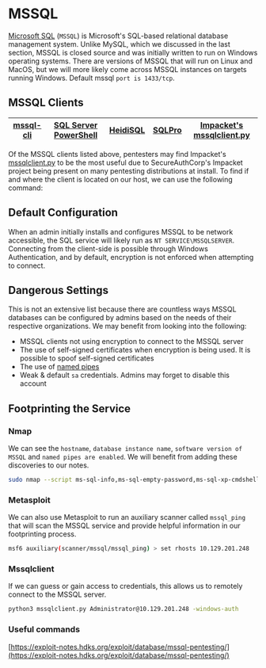 # MSSQL

[Microsoft SQL](https://www.microsoft.com/en-us/sql-server/sql-server-2019) (`MSSQL`) is Microsoft's SQL-based relational database management system. Unlike 
MySQL, which we discussed in the last section, MSSQL is closed source and was initially written to run on Windows operating systems. There are versions of MSSQL that will run on Linux and MacOS, but we will more likely come across MSSQL instances on targets running Windows. Default mssql `port is 1433/tcp`.

## MSSQL Clients

| [mssql-cli](https://docs.microsoft.com/en-us/sql/tools/mssql-cli?view=sql-server-ver15) | [SQL Server PowerShell](https://docs.microsoft.com/en-us/sql/powershell/sql-server-powershell?view=sql-server-ver15) | [HeidiSQL](https://www.heidisql.com/) | [SQLPro](https://www.macsqlclient.com/) | [Impacket's mssqlclient.py](https://github.com/SecureAuthCorp/impacket/blob/master/examples/mssqlclient.py) |
| --- | --- | --- | --- | --- |

Of the MSSQL clients listed above, pentesters may find Impacket's [mssqlclient.py](http://mssqlclient.py/) to be the most useful due to SecureAuthCorp's Impacket project being present on many pentesting distributions at install. To find if and where the client is located on our host, we can use the following command:

## Default Configuration

When an admin initially installs and configures MSSQL to be network accessible, the SQL service will likely run as `NT SERVICE\MSSQLSERVER`.
 Connecting from the client-side is possible through Windows 
Authentication, and by default, encryption is not enforced when 
attempting to connect.

## **Dangerous Settings**

This is not an extensive list because there are countless ways MSSQL 
databases can be configured by admins based on the needs of their 
respective organizations. We may benefit from looking into the 
following:

- MSSQL clients not using encryption to connect to the MSSQL server
- The use of self-signed certificates when encryption is being used. It is possible to spoof self-signed certificates
- The use of [named pipes](https://docs.microsoft.com/en-us/sql/tools/configuration-manager/named-pipes-properties?view=sql-server-ver15)
- Weak & default `sa` credentials. Admins may forget to disable this account

## **Footprinting the Service**

### Nmap

We can see the `hostname`, `database instance name`, `software version of MSSQL` and `named pipes are enabled`. We will benefit from adding these discoveries to our notes.

```bash
sudo nmap --script ms-sql-info,ms-sql-empty-password,ms-sql-xp-cmdshell,ms-sql-config,ms-sql-ntlm-info,ms-sql-tables,ms-sql-hasdbaccess,ms-sql-dac,ms-sql-dump-hashes --script-args mssql.instance-port=1433,mssql.username=sa,mssql.password=,mssql.instance-name=MSSQLSERVER -sV -p 1433 10.129.201.248
```

### Metasploit

We can also use Metasploit to run an auxiliary scanner called `mssql_ping` that will scan the MSSQL service and provide helpful information in our footprinting process.

```bash
msf6 auxiliary(scanner/mssql/mssql_ping) > set rhosts 10.129.201.248
```

### **Mssqlclient**

If we can guess or gain access to credentials, this allows us to remotely connect to the MSSQL server.

```bash
python3 mssqlclient.py Administrator@10.129.201.248 -windows-auth

```

### Useful commands

[https://exploit-notes.hdks.org/exploit/database/mssql-pentesting/](https://exploit-notes.hdks.org/exploit/database/mssql-pentesting/)